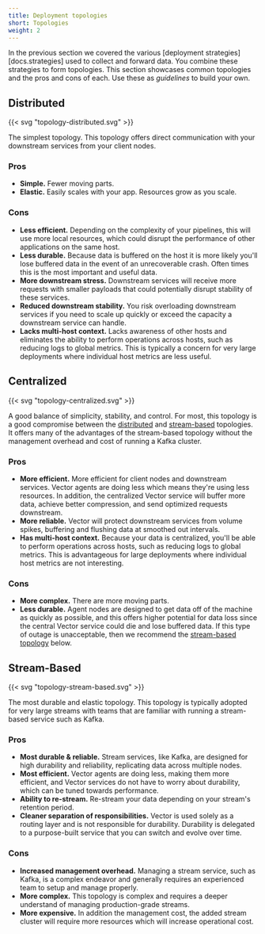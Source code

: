 ```yaml
---
title: Deployment topologies
short: Topologies
weight: 2
---
```


In the previous section we covered the various [deployment
strategies][docs.strategies] used to collect and forward data. You combine these
strategies to form topologies. This section showcases common topologies and the
pros and cons of each. Use these as _guidelines_ to build your own.

## Distributed

{{< svg "topology-distributed.svg" >}}

The simplest topology. This topology offers direct communication with your
downstream services from your client nodes.

### Pros

- **Simple.** Fewer moving parts.
- **Elastic.** Easily scales with your app. Resources grow as you scale.

### Cons

- **Less efficient.** Depending on the complexity of your pipelines, this will
  use more local resources, which could disrupt the performance of other
  applications on the same host.
- **Less durable.** Because data is buffered on the host it is more likely
  you'll lose buffered data in the event of an unrecoverable crash. Often times
  this is the most important and useful data.
- **More downstream stress.** Downstream services will receive more requests
  with smaller payloads that could potentially disrupt stability of these
  services.
- **Reduced downstream stability.** You risk overloading downstream services
  if you need to scale up quickly or exceed the capacity a downstream service
  can handle.
- **Lacks multi-host context.** Lacks awareness of other hosts and eliminates
  the ability to perform operations across hosts, such as reducing logs to
  global metrics. This is typically a concern for very large deployments where
  individual host metrics are less useful.

## Centralized

{{< svg "topology-centralized.svg" >}}

A good balance of simplicity, stability, and control. For most, this topology
is a good compromise between the [distributed](#distributed) and
[stream-based](#stream-based) topologies. It offers many of the advantages of
the stream-based topology without the management overhead and cost of running a
Kafka cluster.

### Pros

- **More efficient.** More efficient for client nodes and downstream services.
  Vector agents are doing less which means they're using less resources. In
  addition, the centralized Vector service will buffer more data, achieve
  better compression, and send optimized requests downstream.
- **More reliable.** Vector will protect downstream services from volume spikes,
  buffering and flushing data at smoothed out intervals.
- **Has multi-host context.** Because your data is centralized, you'll be able
  to perform operations across hosts, such as reducing logs to global metrics.
  This is advantageous for large deployments where individual host metrics are
  not interesting.

### Cons

- **More complex.** There are more moving parts.
- **Less durable.** Agent nodes are designed to get data off of the machine as
  quickly as possible, and this offers higher potential for data loss since the
  central Vector service could die and lose buffered data. If this type of
  outage is unacceptable, then we recommend the
  [stream-based topology](#stream-based) below.

## Stream-Based

{{< svg "topology-stream-based.svg" >}}

The most durable and elastic topology. This topology is typically adopted for
very large streams with teams that are familiar with running a stream-based
service such as Kafka.

### Pros

- **Most durable & reliable.** Stream services, like Kafka, are designed for
  high durability and reliability, replicating data across multiple nodes.
- **Most efficient.** Vector agents are doing less, making them more efficient,
  and Vector services do not have to worry about durability, which can be tuned
  towards performance.
- **Ability to re-stream.** Re-stream your data depending on your stream's
  retention period.
- **Cleaner separation of responsibilities.** Vector is used solely as a routing
  layer and is not responsible for durability. Durability is delegated to a
  purpose-built service that you can switch and evolve over time.

### Cons

- **Increased management overhead.** Managing a stream service, such as Kafka,
  is a complex endeavor and generally requires an experienced team to setup and
  manage properly.
- **More complex.** This topology is complex and requires a deeper understand of
  managing production-grade streams.
- **More expensive.** In addition the management cost, the added stream cluster
  will require more resources which will increase operational cost.
